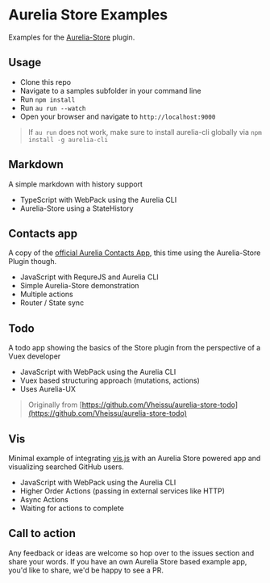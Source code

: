 # Aurelia Store Examples

Examples for the [Aurelia-Store](https://github.com/zewa666/aurelia-store) plugin.

## Usage
* Clone this repo
* Navigate to a samples subfolder in your command line
* Run `npm install`
* Run `au run --watch`
* Open your browser and navigate to `http://localhost:9000`

> If `au run` does not work, make sure to install aurelia-cli globally via `npm install -g aurelia-cli`

## Markdown
A simple markdown with history support

* TypeScript with WebPack using the Aurelia CLI
* Aurelia-Store using a StateHistory<State>

## Contacts app
A copy of the [official Aurelia Contacts App](https://github.com/aurelia/app-contacts), this time using the Aurelia-Store Plugin though.

* JavaScript with RequreJS and Aurelia CLI
* Simple Aurelia-Store demonstration
* Multiple actions
* Router / State sync

## Todo
A todo app showing the basics of the Store plugin from the perspective of a Vuex developer

* JavaScript with WebPack using the Aurelia CLI
* Vuex based structuring approach (mutations, actions)
* Uses Aurelia-UX

> Originally from [https://github.com/Vheissu/aurelia-store-todo](https://github.com/Vheissu/aurelia-store-todo)

## Vis
Minimal example of integrating [vis.js](http://visjs.org/index.html) with an Aurelia Store powered app and visualizing searched GitHub users.

* JavaScript with WebPack using the Aurelia CLI
* Higher Order Actions (passing in external services like HTTP)
* Async Actions
* Waiting for actions to complete

## Call to action
Any feedback or ideas are welcome so hop over to the issues section and share your words.
If you have an own Aurelia Store based example app, you'd like to share, we'd be happy to see a PR.